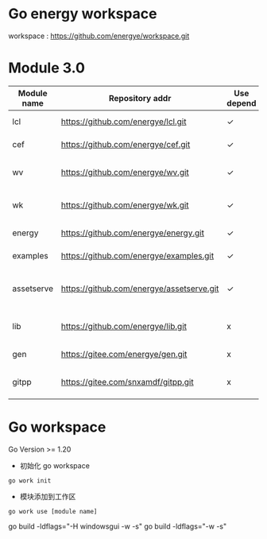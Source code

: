# Go energy workspace

workspace : https://github.com/energye/workspace.git

# Module 3.0

| Module name | Repository addr                           | Use depend       | Desc                                  |
|-------------|-------------------------------------------|------------------|---------------------------------------|
| lcl         | https://github.com/energye/lcl.git        | ✓                | LCL basic library                     |
| cef         | https://github.com/energye/cef.git        | ✓                | CEF basic library                     |
| wv          | https://github.com/energye/wv.git         | ✓                | Webview2 basic library                |
| wk          | https://github.com/energye/wk.git         | ✓                | Webkit basic library                  |
| energy      | https://github.com/energye/energy.git     | ✓                | Energy framework                      |
| examples    | https://github.com/energye/examples.git   | ✓                | All examples                          |
| assetserve  | https://github.com/energye/assetserve.git | ✓                | Built-in http static resource service |
| lib         | https://github.com/energye/lib.git        | x                | Binary dynamic link library           |
| gen         | https://gitee.com/energye/gen.git         | x                | Code generation                       |
| gitpp       | https://gitee.com/snxamdf/gitpp.git       | x                | Git auto pull push cmd                |


# Go workspace 

Go Version >= 1.20

- 初始化 go workspace

`go work init`

- 模块添加到工作区

`go work use [module name]`

go build -ldflags="-H windowsgui -w -s"
go build -ldflags="-w -s"
